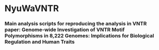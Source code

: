 # NyuWaVNTR

### Main analysis scripts for reproducing the analysis in VNTR paper: Genome-wide Investigation of VNTR Motif Polymorphisms in 8,222 Genomes: Implications for Biological Regulation and Human Traits